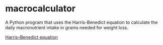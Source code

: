 # macrocalculator

A Python program that uses the Harris-Benedict equation to calculate the daily macronutrient intake in grams needed for weight loss.

[Harris–Benedict equation](https://en.wikipedia.org/wiki/Harris%E2%80%93Benedict_equation)
